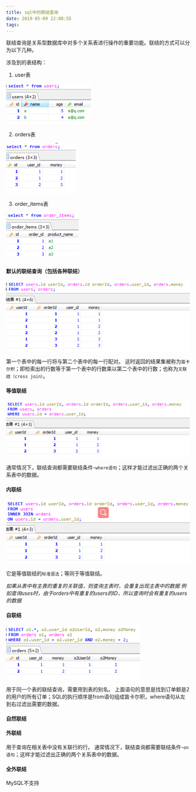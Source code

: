 ```yaml
---
title: sql中的联结查询
date: 2019-05-09 22:08:55
tags:
---
```


联结查询是关系型数据库中对多个关系表进行操作的重要功能。联结的方式可以分为以下几种。

<!-- more -->
涉及到的表结构：
1. user表

![](sql-join-query/sql-users.png)

2. orders表

![](sql-join-query/sql-orders.png)

3. order_items表

![](sql-join-query/sql-items.png)


#### 默认的联结查询（包括各种联结）
![](sql-join-query/sql-join-no-condition.png)

第一个表中的每一行将与第二个表中的每一行配对。
这时返回的结果集被称为`笛卡尔积`；即检索出的行数等于第一个表中的行数乘以第二个表中的行数；也称为`叉联结（cross join）`。

#### 等值联结
![](sql-join-query/sql-join-equal.png)

通常情况下，联结查询都需要联结条件-`where语句`；这样才能过滤出正确的两个关系表中的数据。

#### 内联结
![](sql-join-query/sql-join-inner.png)

它是等值联结的`标准语法`；等同于等值联结。

*如果从表中有主表的重复的关联值，则查询主表时，会重复出现主表中的数据*
*例如查询uses时，由于orders中有重复的users的ID，所以查询时会有重复的users的数据*

#### 自联结
![](sql-join-query/sql-join-self.png)

用于同一个表的联结查询，需要用到表的别名。
上面语句的意思是找到订单额是2的用户的所有订单；SQL的执行顺序是from语句组成笛卡尔积，where语句从左到右过滤出需要的数据。

#### 自然联结

#### 外联结
用于查询在相关表中没有关联行的行。
通常情况下，联结查询都需要联结条件-`on语句`；这样才能过滤出正确的两个关系表中的数据。


#### 全外联结
MySQL不支持